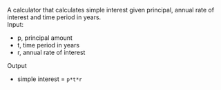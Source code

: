 A calculator that calculates simple interest given principal, annual rate of interest and time period in years.<br>
Input:  <br>
   - p, principal amount<br>  
   - t, time period in years<br>  
   - r, annual rate of interest <br> 

Output  <br> 
   - simple interest = `p*t*r`<br>  
